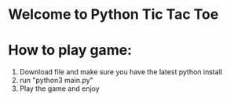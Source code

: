 # Welcome to Python Tic Tac Toe

# How to play game:
1. Download file and make sure you have the latest python install
2. run "python3 main.py"
3. Play the game and enjoy